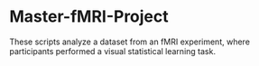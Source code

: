 # Master-fMRI-Project
These scripts analyze a dataset from an fMRI experiment, where participants performed a visual statistical learning task. 
